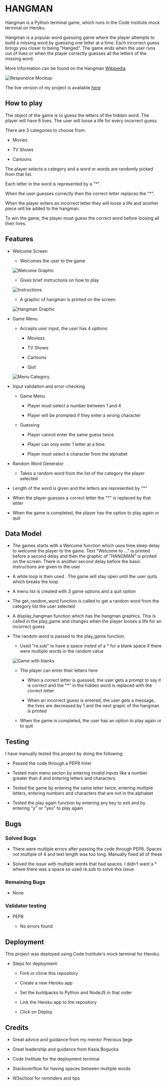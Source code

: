 # HANGMAN

Hangman is a Python terminal game, which runs in the Code Institute mock terminal on Heroku.

Hangman is a popular word guessing game where the player attempts to build a missing word by guessing one letter at a time. Each incorrect guess brings you closer to being "Hanged".  The game ends when the user runs out of lives or when the player correctly guesses all the letters of the missing word.

More information can be found on the Hangman [Wikipedia](https://en.wikipedia.org/wiki/Hangman_(game))

![Responsice Mockup](https://github.com/colmhaugh/hangman-game/blob/main/images/am_i_responsive.JPG)

The live version of my project is available [here](https://hangman-cip3.herokuapp.com/)

## How to play

The object of the game is to guess the letters of the hidden word.  The player will have 6 lives.  The user will loose a life for every incorrect guess.

There are 3 categories to choose from:

* Movies

* TV Shows

* Cartoons

The player selects a category and a word or words are randomly picked from that list.

Each letter in the word is represented by a "*".

When the user guesses correctly then the correct letter replaces the "*".

When the player enters an incorrect letter they will loose a life and another piece will be added to the hangman.

To win the game, the player must guess the correct word before loosing all their lives.

## Features

* Welcome Screen

    * Welcomes the user to the game

    ![Welcome Graphic](https://github.com/colmhaugh/hangman-game/blob/main/images/Welcome_Graphic.JPG)

    * Gives brief instructions on how to play

    ![Instructions](https://github.com/colmhaugh/hangman-game/blob/main/images/Instructions.JPG)

    * A graphic of hangman is printed on the screen

    ![Hangman Graphic](https://github.com/colmhaugh/hangman-game/blob/main/images/Choice_with_hangman.JPG)

* Game Menu    

    * Accepts user input, the user has 4 options

        * Moviess

        * TV Shows

        * Cartoons

        * Quit
    
    ![Menu Category](https://github.com/colmhaugh/hangman-game/blob/main/images/Menu_Category.JPG)

* Input validation and error-checking

    * Game Menu

        * Player must select a number between 1 and 4 

        * Player will be prompted if they enter a wrong character
    
    * Guessing

        * Player cannot enter the same guess twice

        * Player can only enter 1 letter at a time

        * Player must select a character from the alphabet

* Random Word Generator

    * Takes a random word from the list of the category the player selected

* Length of the word is given and the letters are represented by "*"

* When the player guesses a correct letter the "*" is replaced by that letter

* When the game is completed, the player has the option to play again or quit

## Data Model

* The games starts with a Welcome function which uses time.sleep delay to welcome the player to the game.  Text "Welcome to ..." is printed before a second delay and then the graphic of "HANGMAN" is printed on the screen.  There is another second delay before the basic instructions are given to the user

* A while loop is then used .  The game will stay open until the user quits which breaks the loop

* A menu list is created with 3 game options and a quit option

* The get_random_word function is called to get a random word from the category list the user selected

* A display_hangman function which has the hangman graphics.  This is called in the play_game and changes when the player looses a life for an incorrect guess

* The random word is passed to the play_game function.  

    * Used "re.sub" to have a space insted of a * for a blank space if there were multiple words in the random value

    ![Game with blanks](https://github.com/colmhaugh/hangman-game/blob/main/images/Game_with_blank.JPG)

    * The player can enter their letters here 

        * When a correct letter is guessed, the user gets a prompt to say it is correct and the "*" in the hidden word is replaced with the correct letter

        * When an incorrect guess is entered, the user gets a message, the lives are decreased by 1 and the next grapic of the hangman is printed

    * When the game is completed, the user has an option to play again or to quit

## Testing

I have manually tested this project by doing the following:

   * Passed the code through a PEP8 linter

   * Tested main menu secton by entering invalid inputs like a number greater than 4 and entering letters and characters

   * Tested the game by entering the same letter twice, entering multiple letters, entering numbers and characters that are not in the alphabet

   * Tested the play again function by entering any key to exit and by entering "y" or "yes" to play again

## Bugs

### Solved Bugs

* There were multiple errors after passing the code through PEP8.  Spaces not multiple of 4 and text length was too long.  Manually fixed all of these

* Solved the issue with multiple words that had spaces.  I didn't want a * where there was a space so used re.sub to solve this issue

### Remaining Bugs

* None

### Validator testing

* PEP8

    * No errors found

## Deployment

This project was deployed using Code Institute's mock terminal for Heroku.

   * Steps for deployment:

       * Fork or clone this repository

       * Create a new Heroku app

       * Set the buildpacks to Python and NodeJS in that order

       * Link the Heroku app to the repository

       * Click on Deploy

## Credits

* Great advice and guidance from my mentor Precious Ijege

* Great leadership and guidance from Kasia Bogucka

* Code Institute for the deployment terminal

* Stackoverflow for having spaces between multiple words

* W3school for reminders and tips


